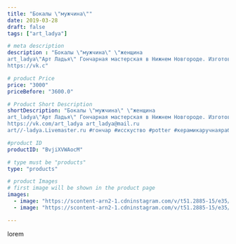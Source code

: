 ```yaml
---
title: "Бокалы \"мужчина\""
date: 2019-03-28
draft: false
tags: ["art_ladya"]

# meta description
description : "Бокалы \"мужчина\" \"женщина 
art_ladya\"Арт Ладья\" Гончарная мастерская в Нижнем Новгороде. Изготовление керамики и мастер//-классы по обучению. 
https://vk.c"

# product Price
price: "3000"
priceBefore: "3600.0"

# Product Short Description
shortDescription: "Бокалы \"мужчина\" \"женщина 
art_ladya\"Арт Ладья\" Гончарная мастерская в Нижнем Новгороде. Изготовление керамики и мастер//-классы по обучению. 
https://vk.com/art_ladya art_ladya@mail.ru 
art//-ladya.Livemaster.ru #гончар #исскуство #potter #керамикаручнаяработа #bodybuilding #handmade #tattoo #керамика #гончарнаяпосуда #эксклюзивнаякерамика #painter #dishes #decor #ceramicar #nntoday #claygoods #earthenware #ceramic #design #maletorso #erotic #ceramicart #авторскаякерамика #бокалы #nakedgirl #men #woman #mehendi #dreamhunters #ловецснов"

#product ID
productID: "BvjiXVWAocM"

# type must be "products"
type: "products"

# product Images
# first image will be shown in the product page
images:
  - image: "https://scontent-arn2-1.cdninstagram.com/v/t51.2885-15/e35/54238020_593216454503383_1348103010965464301_n.jpg?se=7&tp=1&_nc_ht=scontent-arn2-1.cdninstagram.com&_nc_cat=107&_nc_ohc=UteMMGORwkYAX-A-gD4&oh=b7f78b4a286c67c6290d9e2ce95cb789&oe=6069B110&ig_cache_key=MjAwOTYwMDk5MjAwMTMwNjUxMA%3D%3D.2"
  - image: "https://scontent-arn2-1.cdninstagram.com/v/t51.2885-15/e35/54512080_2293843987565578_6573372928011964871_n.jpg?se=7&tp=1&_nc_ht=scontent-arn2-1.cdninstagram.com&_nc_cat=110&_nc_ohc=96BYN2Uy9-IAX93P-fS&oh=86a2ad4dcfe959f364e7e04a1cf3b039&oe=606BF28D&ig_cache_key=MjAwOTYwMDk5MjAxODA4MTY1Ng%3D%3D.2"

---
```

lorem
